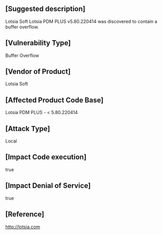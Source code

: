 ## [Suggested description]
Lotsia Soft Lotsia PDM PLUS v5.80.220414 was discovered to contain a buffer overflow.

## [Vulnerability Type]
Buffer Overflow

## [Vendor of Product]
Lotsia Soft

## [Affected Product Code Base]
Lotsia PDM PLUS - < 5.80.220414

## [Attack Type]
Local

## [Impact Code execution]
true

## [Impact Denial of Service]
true

## [Reference]
http://lotsia.com
